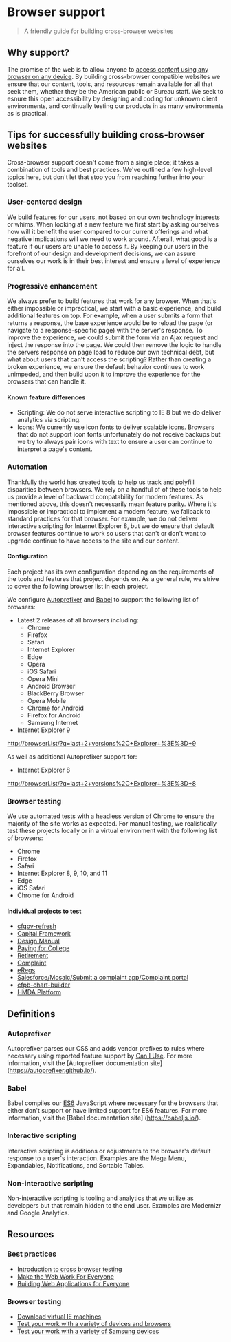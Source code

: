 # Browser support

> A friendly guide for building cross-browser websites


## Why support?

The promise of the web is to allow anyone to [access content using any browser
on any device](https://hacks.mozilla.org/2016/07/make-the-web-work-for-everyone/).
By building cross-browser compatible websites we ensure that our content,
tools, and resources remain available for all that seek them, whether they be
the American public or Bureau staff. We seek to esnure this open accessibility
by designing and coding for unknown client environments, and continually
testing our products in as many environments as is practical.


## Tips for successfully building cross-browser websites

Cross-browser support doesn't come from a single place; it takes a combination
of tools and best practices. We've outlined a few high-level topics here, but
don't let that stop you from reaching further into your toolset.

### User-centered design

We build features for our users, not based on our own technology interests or
whims. When looking at a new feature we first start by asking ourselves how
will it benefit the user compared to our current offerings and what negative
implications will we need to work around. Afterall, what good is a feature if
our users are unable to access it. By keeping our users in the forefront of our
design and development decisions, we can assure ourselves our work is in their
best interest and ensure a level of experience for all.

### Progressive enhancement

We always prefer to build features that work for any browser. When that's
either impossible or impractical, we start with a basic experience, and build
additional features on top. For example, when a user submits a form that
returns a response, the base experience would be to reload the page (or
navigate to a response-specific page) with the server's response. To improve
the experience, we could submit the form via an Ajax request and inject the
response into the page. We could then remove the logic to handle the servers
response on page load to reduce our own technical debt, but what about users
that can't access the scripting? Rather than creating a broken experience, we
ensure the default behavior continues to work unimpeded, and then build upon
it to improve the experience for the browsers that can handle it.

#### Known feature differences

- Scripting: We do not serve interactive scripting to IE 8 but we do deliver
  analytics via scripting.
- Icons: We currently use icon fonts to deliver scalable icons. Browsers that
  do not support icon fonts unfortunately do not receive backups but we try to
  always pair icons with text to ensure a user can continue to interpret a
  page's content.

### Automation

Thankfully the world has created tools to help us track and polyfill
disparities between browsers. We rely on a handful of of these tools to help
us provide a level of backward compatability for modern features. As mentioned
above, this doesn't necessarily mean feature parity. Where it's impossible or
impractical to implement a modern feature, we fallback to standard practices
for that browser. For example, we do not deliver interactive scripting for
Internet Explorer 8, but we do ensure that default browser features continue to
work so users that can't or don't want to upgrade continue to have access to
the site and our content.

#### Configuration

Each project has its own configuration depending on the requirements of the
tools and features that project depends on. As a general rule, we strive to
cover the following browser list in each project.

We configure [Autoprefixer](#autoprefixer) and [Babel](#babel) to support
the following list of browsers:

- Latest 2 releases of all browsers including:
    - Chrome
    - Firefox
    - Safari
    - Internet Explorer
    - Edge
    - Opera
    - iOS Safari
    - Opera Mini
    - Android Browser
    - BlackBerry Browser
    - Opera Mobile
    - Chrome for Android
    - Firefox for Android
    - Samsung Internet
- Internet Explorer 9

http://browserl.ist/?q=last+2+versions%2C+Explorer+%3E%3D+9

As well as additional Autoprefixer support for:

- Internet Explorer 8

http://browserl.ist/?q=last+2+versions%2C+Explorer+%3E%3D+8

### Browser testing

We use automated tests with a headless version of Chrome to ensure the majority
of the site works as expected. For manual testing, we realistically test these
projects locally or in a virtual environment with the following list of
browsers:

- Chrome
- Firefox
- Safari
- Internet Explorer 8, 9, 10, and 11
- Edge
- iOS Safari
- Chrome for Android

#### Individual projects to test

- [cfgov-refresh](https://github.com/cfpb/cfgov-refresh/blob/master/CONTRIBUTING.md#browser-support)
- [Capital Framework](https://github.com/cfpb/capital-framework/blob/canary/CONTRIBUTING.md#browser-support)
- [Design Manual](https://github.com/cfpb/design-manual/blob/gh-pages/CONTRIBUTING.md#browser-support)
- [Paying for College](https://github.com/cfpb/college-costs/blob/master/CONTRIBUTING.md#browser-support)
- [Retirement](https://github.com/cfpb/retirement/blob/master/CONTRIBUTING.md#browser-support)
- [Complaint](https://github.com/cfpb/complaint/blob/master/CONTRIBUTING.md#browser-support)
- [eRegs](https://github.com/cfpb/eregs-2.0/blob/master/CONTRIBUTING.md#browser-support)
- [Salesforce/Mosaic/Submit a complaint app/Complaint portal]([GHE]/Mosaic/mosaic-toolbelt/blob/master/CONTRIBUTING.md#browser-support)
- [cfpb-chart-builder](https://github.com/cfpb/cfpb-chart-builder/blob/master/CONTRIBUTING.md#browser-support)
- [HMDA Platform](https://github.com/cfpb/hmda-platform/blob/master/CONTRIBUTING.md#browser-support)

## Definitions

### Autoprefixer

Autoprefixer parses our CSS and adds vendor prefixes to rules where necessary
using reported feature support by [Can I Use](https://caniuse.com/). For more
information, visit the [Autoprefixer documentation site]
(https://autoprefixer.github.io/).

### Babel

Babel compiles our [ES6](http://es6-features.org/) JavaScript where necessary
for the browsers that either don't support or have limited support for ES6
features. For more information, visit the [Babel documentation site]
(https://babeljs.io/).

### Interactive scripting

Interactive scripting is additions or adjustments to the browser's default
response to a user's interaction. Examples are the Mega Menu, Expandables,
Notifications, and Sortable Tables.

### Non-interactive scripting

Non-interactive scripting is tooling and analytics that we utilize as
developers but that remain hidden to the end user. Examples are Modernizr and
Google Analytics.


## Resources

### Best practices

- [Introduction to cross browser testing](https://developer.mozilla.org/en-US/docs/Learn/Tools_and_testing/Cross_browser_testing/Introduction)
- [Make the Web Work For Everyone](https://hacks.mozilla.org/2016/07/make-the-web-work-for-everyone/)
- [Building Web Applications for Everyone](https://github.com/ascott1/ethical-web-dev/blob/master/web-apps-for-everyone/02-progressive-enhancement.md)

### Browser testing

- [Download virtual IE machines](https://developer.microsoft.com/en-us/microsoft-edge/tools/vms/)
- [Test your work with a variety of devices and browsers](https://saucelabs.com/beta/dashboard/tests)
- [Test your work with a variety of Samsung devices](http://developer.samsung.com/remotetestlab/rtlDeviceList.action#)
